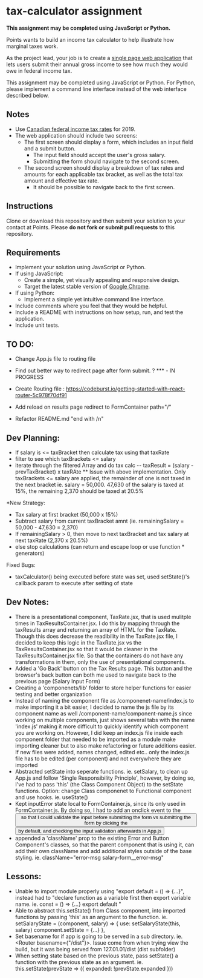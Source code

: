 # tax-calculator assignment

**This assignment may be completed using JavaScript or Python.**

Points wants to build an income tax calculator to help illustrate how marginal taxes work.

As the project lead, your job is to create a
[single page web application](https://en.wikipedia.org/wiki/Single-page_application)
that lets users submit their annual gross income to see how much they would owe in federal income tax.

This assignment may be completed using JavaScript or Python.
For Python, please implement a command line interface instead of the web interface described below.

## Notes

- Use [Canadian federal income tax rates](https://www.canada.ca/en/revenue-agency/services/tax/individuals/frequently-asked-questions-individuals/canadian-income-tax-rates-individuals-current-previous-years.html#federal) for 2019.
- The web application should include two screens:
  - The first screen should display a form, which includes an input field and a submit button.
    - The input field should accept the user's gross salary.
    - Submitting the form should navigate to the second screen.
  - The second screen should display a breakdown of tax rates and amounts for each applicable tax bracket,
    as well as the total tax amount and effective tax rate.
    - It should be possible to navigate back to the first screen.

## Instructions

Clone or download this repository and then submit your solution to your contact
at Points. Please **do not fork or submit pull requests** to this repository.

## Requirements

- Implement your solution using JavaScript or Python.
- If using JavaScript:
  - Create a simple, yet visually appealing and responsive design.
  - Target the latest stable version of [Google Chrome](https://www.google.com/chrome/).
- If using Python:
  - Implement a simple yet intuitive command line interface.
- Include comments where you feel that they would be helpful.
- Include a README with instructions on how setup, run, and test the application.
- Include unit tests.

## TO DO:

- Change App.js file to routing file
- Find out better way to redirect page after form submit. <Redirect /> ? \*\*\* - IN PROGRESS

- Create Routing file : https://codeburst.io/getting-started-with-react-router-5c978f70df91
- Add reload on results page redirect to FormContainer path="/"

- Refactor README.md "end with /n"

## Dev Planning:

- If salary is <= taxBracket then calculate tax using that taxRate
- filter to see which taxBrackets <= salary
- iterate through the filtered Array and do tax calc
  -- taxResult = (salary - prevTaxBracket) x taxRAte
  \*\* Issue with above implementation. Only taxBrackets <= salary are applied, the remainder of one is not taxed in the next bracket
  ie. salary = 50,000. 47,630 of the salary is taxed at 15%, the remaining 2,370 should be taxed at 20.5%

\*New Strategy:

- Tax salary at first bracket (50,000 x 15%)
- Subtract salary from current taxBracket amnt (ie. remainingSalary = 50,000 - 47,630 = 2,370)
- If remainingSalary > 0, then move to next taxBracket and tax salary at next taxRate (2,370 x 20.5%)
- else stop calculations (can return and escape loop or use function \* generators)

Fixed Bugs:

- taxCalculator() being executed before state was set, used setState()'s callback param to execute after setting of state

## Dev Notes:

- There is a presentational component, TaxRate.jsx, that is used mulitple times in TaxResultsContainer.jsx. I do this by mapping through the taxResults array and returning an array of HTML for the TaxRate. Though this does decrease the readibility in the TaxRate.jsx file, I decided to keep this logic in the TaxRate.jsx vs the TaxResultsContainer.jsx so that it would be cleaner in the TaxResultsContainer.jsx file. So that the containers do not have any transformations in them, only the use of presentational components.
- Added a 'Go Back' button on the Tax Results page. This button and the browser's back button can both me used to navigate back to the previous page (Salary Input Form)
- Creating a 'componenets/lib' folder to store helper functions for easier testing and better organization
- Instead of naming the component file as /componenet-name/index.js to make importing it a bit easier, I decided to name the js file by its component name as well /component-name/component-name.js since working on multiple components, just shows several tabs with the name 'index.js' making it more difficult to quickly identify which component you are working on. However, I did keep an index.js file inside each component folder that needed to be imported as a module make importing cleaner but to also make refactoring or future additions easier. If new files were added, names changed, edited etc.. only the index.js file has to be edited (per component) and not everywhere they are imported
- Abstracted setState into seperate functions. ie. setSalary, to clean up App.js and follow 'Single Responsibility Principle', however, by doing so, I've had to pass 'this' (the Class Component Object) to the setState functions. Option: change Class componenet to Functional component and use hooks. ie. useState()
- Kept inputError state local to FormContainer.js, since its only used in FormContainer.js. By doing so, I had to add an onclick event to the <Button /> so that I could validate the input before submitting the form vs submitting the form by clicking the <Button /> by default, and checking the input validation afterwards in App.js
- appended a 'className' prop to the existing Error and Button Component's classes, so that the parent component that is using it, can add their own className and add additional styles outside of the base styling. ie. className="error-msg salary-form\_\_error-msg"

## Lessons:

- Unable to import module properly using "export default <function name> = () => {...}", instead had to "declare function as a variable first then export variable name. ie. const <function name> = () => {...} export default <function name>"
- Able to abstract this.setState() from Class component, into imported functions by passing 'this' as an argument to the function. ie. setSalaryState = (component, salary) => { use: setSalaryState(this, salary)
  component.setState = {...}
  },
- Set basename for <Router> if app is going to be served in a sub directory. ie. <Router basename={"/dist"}>. Issue come from when trying view the build, but it was being served from 127.01.01/dist (dist subfolder)
- When setting state based on the previous state, pass setState() a function with the previous state as an argument. ie. this.setState(prevState => ({ expanded: !prevState.expanded }))
